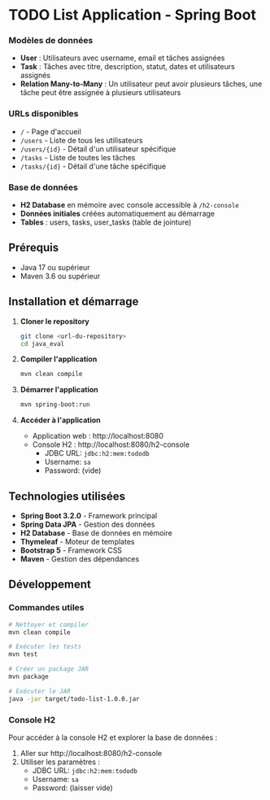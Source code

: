 # TODO List Application - Spring Boot

### Modèles de données
- **User** : Utilisateurs avec username, email et tâches assignées
- **Task** : Tâches avec titre, description, statut, dates et utilisateurs assignés
- **Relation Many-to-Many** : Un utilisateur peut avoir plusieurs tâches, une tâche peut être assignée à plusieurs utilisateurs

### URLs disponibles
- `/` - Page d'accueil
- `/users` - Liste de tous les utilisateurs
- `/users/{id}` - Détail d'un utilisateur spécifique
- `/tasks` - Liste de toutes les tâches
- `/tasks/{id}` - Détail d'une tâche spécifique

### Base de données
- **H2 Database** en mémoire avec console accessible à `/h2-console`
- **Données initiales** créées automatiquement au démarrage
- **Tables** : users, tasks, user_tasks (table de jointure)

## Prérequis

- Java 17 ou supérieur
- Maven 3.6 ou supérieur

## Installation et démarrage

1. **Cloner le repository**
   ```bash
   git clone <url-du-repository>
   cd java_eval
   ```

2. **Compiler l'application**
   ```bash
   mvn clean compile
   ```

3. **Démarrer l'application**
   ```bash
   mvn spring-boot:run
   ```

4. **Accéder à l'application**
   - Application web : http://localhost:8080
   - Console H2 : http://localhost:8080/h2-console
     - JDBC URL: `jdbc:h2:mem:tododb`
     - Username: `sa`
     - Password: (vide)


## Technologies utilisées

- **Spring Boot 3.2.0** - Framework principal
- **Spring Data JPA** - Gestion des données
- **H2 Database** - Base de données en mémoire
- **Thymeleaf** - Moteur de templates
- **Bootstrap 5** - Framework CSS
- **Maven** - Gestion des dépendances

## Développement

### Commandes utiles

```bash
# Nettoyer et compiler
mvn clean compile

# Exécuter les tests
mvn test

# Créer un package JAR
mvn package

# Exécuter le JAR
java -jar target/todo-list-1.0.0.jar
```

### Console H2

Pour accéder à la console H2 et explorer la base de données :
1. Aller sur http://localhost:8080/h2-console
2. Utiliser les paramètres :
   - JDBC URL: `jdbc:h2:mem:tododb`
   - Username: `sa`
   - Password: (laisser vide)
